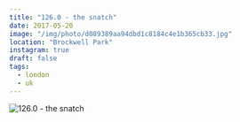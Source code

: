 ```yaml
---
title: "126.0 - the snatch"
date: 2017-05-20
image: "/img/photo/d089389aa94dbd1c8184c4e1b365cb33.jpg"
location: "Brockwell Park"
instagram: true
draft: false
tags:
  - london
  - uk
---
```


![126.0 - the snatch](/img/photo/d089389aa94dbd1c8184c4e1b365cb33.jpg)
